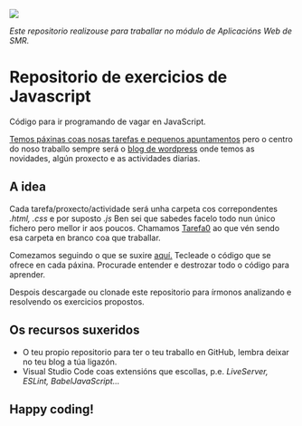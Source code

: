 <a href="https://irocho.wordpress.com"> <img src="./logo.png"/> </a>

_Este repositorio realizouse para traballar no módulo de Aplicacións Web de SMR._

# Repositorio de exercicios de Javascript

Código para ir programando de vagar en JavaScript.

[Temos páxinas coas nosas tarefas e pequenos apuntamentos](https://irocho.github.io/organizar/indexjs.html) pero o centro do noso traballo sempre será o [blog de wordpress](https://irocho.wordpress.com/tag/javascript/) onde temos as novidades, algún proxecto e as actividades diarias.

## A idea

 Cada tarefa/proxecto/actividade será unha carpeta cos correpondentes _.html, .css_ e por suposto _.js_ Ben sei que sabedes facelo todo nun único fichero pero  mellor ir aos poucos. Chamamos [Tarefa0](https://github.com/irocho/exerciciosJavascript/tree/master/Tarefa0) ao que vén sendo esa carpeta en branco coa que traballar.

Comezamos seguindo o que se suxire [aquí.](https://irocho.github.io/organizar/indexjs.html) Tecleade o código que se ofrece en cada páxina. Procurade entender e destrozar todo o código para aprender.

Despois descargade ou clonade este repositorio para írmonos analizando e resolvendo os exercicios propostos.



##  Os recursos suxeridos

 + O teu propio repositorio para ter o teu traballo en GitHub, lembra deixar no teu blog a túa ligazón.
 + Visual Studio Code coas extensións que escollas, p.e. _LiveServer, ESLint, BabelJavaScript..._

## Happy coding!
